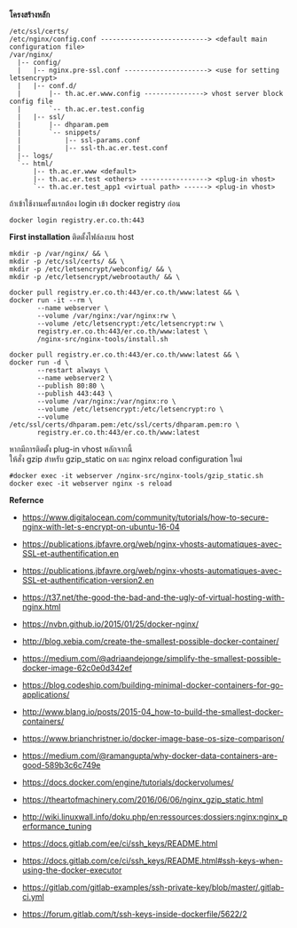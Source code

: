 **โครงสร้างหลัก**
```
/etc/ssl/certs/
/etc/nginx/config.conf ---------------------------> <default main configuration file>
/var/nginx/
  |-- config/
  |   |-- nginx.pre-ssl.conf ---------------------> <use for setting letsencrypt>
  |   |-- conf.d/
  |       |-- th.ac.er.www.config ---------------> vhost server block config file
  |       `-- th.ac.er.test.config
  |   |-- ssl/
  |       |-- dhparam.pem
  |       `-- snippets/
  |           |-- ssl-params.conf
  |           |-- ssl-th.ac.er.test.conf
  |-- logs/
  `-- html/
      |-- th.ac.er.www <default>
      |-- th.ac.er.test <others> -----------------> <plug-in vhost>
      `-- th.ac.er.test_app1 <virtual path> ------> <plug-in vhost>
```

ถ้าเข้าใช้งานครั้งแรกต้อง login เข้า docker registry ก่อน
```shell
docker login registry.er.co.th:443
```

**First installation**
ติดตั้งไฟล์ลงบน host
```shell
mkdir -p /var/nginx/ && \
mkdir -p /etc/ssl/certs/ && \
mkdir -p /etc/letsencrypt/webconfig/ && \
mkdir -p /etc/letsencrypt/webrootauth/ && \

docker pull registry.er.co.th:443/er.co.th/www:latest && \
docker run -it --rm \
       --name webserver \
       --volume /var/nginx:/var/nginx:rw \
       --volume /etc/letsencrypt:/etc/letsencrypt:rw \
       registry.er.co.th:443/er.co.th/www:latest \
       /nginx-src/nginx-tools/install.sh
```

```shell
docker pull registry.er.co.th:443/er.co.th/www:latest && \
docker run -d \
       --restart always \
       --name webserver2 \
       --publish 80:80 \
       --publish 443:443 \
       --volume /var/nginx:/var/nginx:ro \
       --volume /etc/letsencrypt:/etc/letsencrypt:ro \
       --volume /etc/ssl/certs/dhparam.pem:/etc/ssl/certs/dhparam.pem:ro \
       registry.er.co.th:443/er.co.th/www:latest
```

หากมีการติดตั้ง plug-in vhost หลักจากนี้   
ให้สั่ง gzip สำหรับ gzip_static on
และ nginx reload configuration ใหม่
```shell
#docker exec -it webserver /nginx-src/nginx-tools/gzip_static.sh
docker exec -it webserver nginx -s reload
```

**Refernce**
* https://www.digitalocean.com/community/tutorials/how-to-secure-nginx-with-let-s-encrypt-on-ubuntu-16-04
* https://publications.jbfavre.org/web/nginx-vhosts-automatiques-avec-SSL-et-authentification.en
* https://publications.jbfavre.org/web/nginx-vhosts-automatiques-avec-SSL-et-authentification-version2.en
* https://t37.net/the-good-the-bad-and-the-ugly-of-virtual-hosting-with-nginx.html
* https://nvbn.github.io/2015/01/25/docker-nginx/


* http://blog.xebia.com/create-the-smallest-possible-docker-container/
* https://medium.com/@adriaandejonge/simplify-the-smallest-possible-docker-image-62c0e0d342ef
* https://blog.codeship.com/building-minimal-docker-containers-for-go-applications/
* http://www.blang.io/posts/2015-04_how-to-build-the-smallest-docker-containers/
* https://www.brianchristner.io/docker-image-base-os-size-comparison/


* https://medium.com/@ramangupta/why-docker-data-containers-are-good-589b3c6c749e
* https://docs.docker.com/engine/tutorials/dockervolumes/
* https://theartofmachinery.com/2016/06/06/nginx_gzip_static.html
* http://wiki.linuxwall.info/doku.php/en:ressources:dossiers:nginx:nginx_performance_tuning


* https://docs.gitlab.com/ee/ci/ssh_keys/README.html
* https://docs.gitlab.com/ce/ci/ssh_keys/README.html#ssh-keys-when-using-the-docker-executor
* https://gitlab.com/gitlab-examples/ssh-private-key/blob/master/.gitlab-ci.yml
* https://forum.gitlab.com/t/ssh-keys-inside-dockerfile/5622/2

